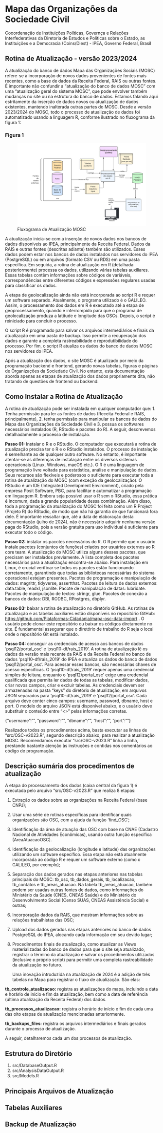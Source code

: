 Mapa das Organizações da Sociedade Civil
================
Cooordenação de Instituições Políticas, Governça e Relações
Interfederativas da Diretoria de Estudos e Políticas sobre o Estado, as
Instituições e a Democracia (Coins/Diest) - IPEA, Governo Federal,
Brasil

## Rotina de Atualização - versão 2023/2024

A atualização do banco de dados Mapa das Organizações Sociais (MOSC)
refere-se à incorporação de novos dados provenientes de fontes mais
recentes, como a base de dados da Receita Federal, RAIS ou outras
fontes. É importante não confundir a “atualização do banco de dados
MOSC” com uma “atualização geral do sistema MOSC”, que pode envolver
também mudanças no site ou na estrutura do banco de dados. Estamos
falando aqui estritamente da inserção de dados novos ou atualização de
dados existentes, mantendo inalterada outras partes do MOSC. Desde a
versão 2023/2024 do MOSC, todo o processo de atualização de dados foi
automatizado usando a linguagem R, conforme ilustrado no fluxograma da
figura 1:

### Figura 1

<figure>
<img src="documentacao/Fluxograma%20MOSC%20-%20Fluxograma%20MOSC.png"
alt="Fluxograma de Atualização MOSC" />
<figcaption aria-hidden="true">Fluxograma de Atualização
MOSC</figcaption>
</figure>

A atualização inicia-se com a inserção de novos dados nos bancos de
dados disponíveis ao IPEA, principalmente da Receita Federal. Dados da
RAIS e outras fontes (descritas adiante) também são utilizados. Esses
dados podem estar nos bancos de dados instalados nos servidores do IPEA
(PostgreSQL) ou em arquivos (formato CSV ou RDS) em uma pasta
específica. Em seguida, a rotina de atualização em R (detalhada
posteriormente) processa os dados, utilizando várias tabelas auxiliares.
Essas tabelas contêm informações sobre códigos de variáveis,
correspondências entre diferentes códigos e expressões regulares usadas
para classificar os dados.

A etapa de geolocalização ainda não está incorporada ao script R e
requer um software separado. Atualmente, o programa utilizado é o
GALILEO. Assim, o processamento dos dados em R é executado até a etapa
de geoprocessamento, quando é interrompido para que o programa de
geolocalização produza a latitude e longitude das OSCs. Depois, o script
é reiniciado para concluir o processo.

O script R é programado para salvar os arquivos intermediários e finais
da atualização em uma pasta de backup. Isso permite a recuperação dos
dados e garante a completa rastreabilidade e reprodutibilidade do
processo. Por fim, o script R atualiza os dados do banco de dados MOSC
nos servidores do IPEA.

Após a atualização dos dados, o site MOSC é atualizado por meio da
programação backend e frontend, gerando novas tabelas, figuras e páginas
de Organizações da Sociedade Civil. No entanto, esta documentação aborda
apenas as etapas de atualização dos dados propriamente dita, não
tratando de questões de frontend ou backend.

## Como Instalar a Rotina de Atualização

A rotina de atualização pode ser instalada em qualquer computador
que: 1. Tenha permissão para ler as fontes de dados (Receita Federal e
RAIS, principalmente), 2. tenha permissão para manipular os bancos de
dados do Mapa das Organizações da Sociedade Civil e 3. possua os
softwares necessários instalados (R, RStudio e pacotes do R). A seguir,
descrevemos detalhadamente o processo de instalação.

**Passo 01:** Instalar o R e o RStudio. O computador que executará a
rotina de atualização precisa ter o R e o RStudio instalados. O processo
de instalação é semelhante ao de qualquer outro software. No entanto, é
importante atentar-se às diferenças de instalação entre os diversos
sistemas operacionais (Linux, Windows, macOS etc.). O R é uma linguagem
de programação livre voltada para estatística, análise e manipulação de
dados. Seus recursos são flexíveis e poderosos o suficiente para
executar toda a rotina de atualização do MOSC (com exceção da
geolocalização). O RStudio é um IDE (Integrated Development
Environment), criado pela empresa Posit Software, PBC, para facilitar e
automatizar a programação em linguagem R. Embora seja possível usar o R
sem o RStudio, essa prática é incomum, dada a grande popularidade dessa
combinação. Além disso, toda a programação da atualização do MOSC foi
feita como um R Project (Projeto R) do RStudio, de modo que não há
garantia de que funcionará fora dele. É importante ressaltar que, até a
data de elaboração desta documentação (julho de 2024), não é necessário
adquirir nenhuma versão paga do RStudio, pois a versão gratuita para uso
individual é suficiente para executar todo o código.

**Passo 02:** instalar os pacotes necessários do R. O R permite que o
usuário instale pacotes (conjuntos de funções) criados por usuários
externos ao R core team. A atualização do MOSC utiliza alguns desses
pacotes, que precisam ser instalados previamente. A lista completa dos
pacotes necessários para a atualização encontra-se abaixo. Para
instalação em Linux, é crucial verificar se todos os pacotes estão
funcionando corretamente, garantindo que todas as bibliotecas
necessárias do sistema operacional estejam presentes. Pacotes de
programação e manipulação de dados: magrittr, tidyverse, assertthat.
Pacotes de leitura de dados externos: data.table, readxl, jsonlite.
Pacote de manipulação de datas: lubridate. Pacotes de manipulação de
textos: stringr, glue. Pacotes de conexão a bancos de dados: DBI, RODBC,
RPostgres, dbplyr.

**Passo 03:** baixar a rotina de atualização no diretório GitHub. As
rotinas de atualização e as tabelas auxiliares estão disponíveis no
repositório GitHub:
<https://github.com/Plataformas-Cidadania/mapa-osc-data-import> . O
usuário pode clonar este repositório ou baixar os códigos diretamente no
site. É fundamental assegurar que o diretório de trabalho do R seja o
local onde o repositório Git está instalado.

**Passo 04:** conseguir as credenciais de acesso aos bancos de dados
‘psql12/portal_osc’ e ‘psql10-df/rais_2019’. A rotina de atualização lê
os dados da versão mais recente da RAIS e da Receita Federal no banco de
dados ‘psql10-df/rais_2019’ do IPEA e atualiza os dados do banco de
dados ‘psql12/portal_osc’. Para acessar esses bancos, são necessárias
chaves de acesso específicas. O ‘psql10-df/rais_2019’ requer apenas uma
credencial simples de leitura, enquanto o ‘psql12/portal_osc’ exige uma
credencial qualificada que permita ler dados de todas as tabelas,
modificar dados, criar novos campos, criar e excluir tabelas. As
credenciais devem ser armazenadas na pasta “keys” do diretório de
atualização, em arquivos JSON separados para ‘psql10-df/rais_2019’ e
‘psql12/portal_osc’. Cada arquivo deve conter cinco campos: username,
password, dbname, host e port. O modelo do arquivo JSON está disponível
abaixo, e o usuário deve substituir o conteúdo entre “\<\>” pelas
informações corretas.

{“username”:“<usuario>”, “password”:“<senha>”,
“dbname”:“<nome banco de dados>”, “host”:“<servidor>”,
“port”:“<porta de acesso>”}

Realizados todos os procedimentos acima, basta executar as linhas de
“src/OSC-v2023.R”, segundo descrição abaixo, para realizar a atualização
MOSC. Recomendamos executar “src/OSC-v2023.R” linha a linha, prestando
bastante atenção às instruções e contidas nos comentários ao código de
programação.

## Descrição sumária dos procedimentos de atualização

A etapa do processamento dos dados (caixa central da figura 1) é
executada pelo arquivo “src/OSC-v2023.R” que realiza 8 etapas:

1.  Extração os dados sobre as organizações na Receita Federal (base
    CNPJ);

2.  Usar uma série de rotinas específicas para identificar quais
    organizações são OSC, com a ajuda da função ‘find_OSC’;

3.  Identificação da área de atuação das OSC com base na CNAE (Cadastro
    Nacional de Atividades Econômicas), usando outra função específica
    (AreaAtuacaoOSC).

4.  Identificação da geolocalização (longitude e latitude) das
    organizações utilizando um software específico. Essa etapa não está
    atualmente incorporada ao código R e requer um software externo
    (como o GALILEO, por exemplo);

5.  Separação dos dados gerados nas etapas anteriores nas tabelas
    principais do MOSC: tb_osc, tb_dados_gerais, tb_localizacao,
    tb_contatos e tb_areas_atuacao. Na tabela tb_areas_atuacao, também
    podem ser usadas outras fontes de dados, como informações do
    Ministério da Saúde (CNES, CNEAS Saúde) e do Ministério do
    Desenvolvimento Social (Censo SUAS, CNEAS Assistência Social) e
    outras;

6.  Incorporação dados da RAIS, que mostram informações sobre as
    relações trabalhistas das OSC;

7.  Upload dos dados gerados nas etapas anteriores no banco de dados
    PostgreSQL do IPEA, alocando cada informação em seu devido lugar;

8.  Procedimentos finais de atualização, como atualizar as Views
    materializadas do banco de dados para que o site seja atualizado,
    registrar o término da atualização e salvar os procedimentos
    utilizados (inclusive o próprio script) para permitir uma completa
    rastreabilidade da atualização no futuro.

    Uma inovação introduzida na atualização de 2024 é a adição de três
    tabelas no Mapa para registrar o fluxo de atualização. São elas:

**tb_controle_atualizacao:** registra as atualizações do mapa, incluindo
a data e horário de início e fim da atualização, bem como a data de
referência (última atualização da Receita Federal) dos dados.

**tb_processos_atualizacao:** registra o horário de início e fim de cada
uma das oito etapas de atualização mencionadas anteriormente.

**tb_backups_files:** registra os arquivos intermediários e finais
gerados durante o processo de atualização.

A seguir, detalharemos cada um dos processos de atualização.

## Estrutura do Diretório

1.  src/DatabaseOutput.R  
2.  src/AnalysisDataOutput.R  
3.  src/Models.R

## Principais Arquivos de Atualização

## Tabelas Auxiliares

## Backup de Atualização
